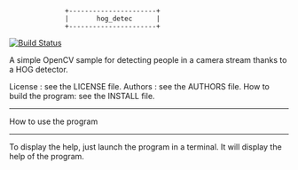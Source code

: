                   +----------------------+
                  |       hog_detec      |
                  +----------------------+

[![Build Status](https://travis-ci.org/arnaud-ramey/hog_detec.svg)](https://travis-ci.org/arnaud-ramey/hog_detec)

A simple OpenCV sample for detecting people in a camera stream
thanks to a HOG detector.

License :                  see the LICENSE file.
Authors :                  see the AUTHORS file.
How to build the program:  see the INSTALL file.

________________________________________________________________________________

How to use the program
________________________________________________________________________________
To display the help, just launch the program in a terminal.
It will display the help of the program.

